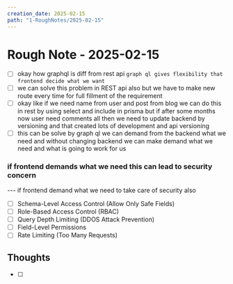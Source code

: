 ```yaml
---
creation_date: 2025-02-15
path: "1-RoughNotes/2025-02-15"
---
```

# Rough Note - 2025-02-15

- [ ] okay how graphql is diff from rest api 
`graph ql gives flexibility that frontend decide what we want `
- [ ] we can solve this problem in REST api also but we have to make new route every time for full fillment of the requirement 
- [ ] okay like if we need name from user and post from blog we can do this in rest by using select and include in prisma but if after some months now user need comments all then we need to update backend by versioning and that created lots of development and api versioning 
- [ ] this can be solve by graph ql we can demand from the backend what we need and without changing backend we can make demand what we need and what is going to work for us
### if frontend demands what we need this can lead to security concern 

--- if frontend demand what we need to take care of security also 
- [ ] Schema-Level Access Control (Allow Only Safe Fields)
- [ ] Role-Based Access Control (RBAC)
- [ ] Query Depth Limiting (DDOS Attack Prevention)
- [ ] Field-Level Permissions
- [ ] Rate Limiting (Too Many Requests)

## Thoughts
- [ ] 